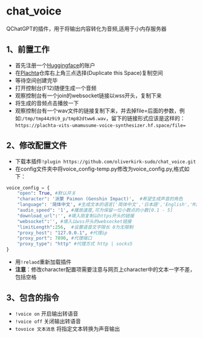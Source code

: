 # chat_voice
QChatGPT的插件，用于将输出内容转化为音频,适用于小内存服务器

## 1、前置工作
- 首先注册一个[Huggingface](https://huggingface.co/)的账户
- 在[Plachta](https://huggingface.co/spaces/Plachta/VITS-Umamusume-voice-synthesizer)仓库右上角三点选择(Duplicate this Space)复制空间
- 等待空间创建完毕
- 打开控制台(F12)随便生成一个音频
- 观察控制台有一个join的websocket链接以wss开头，复制下来
- 将生成的音频点击播放一下
- 观察控制台有一个wav文件的链接复制下来，并去掉file=后面的参数，例如:`/tmp/tmp44z9i9_p/tmp82dtww6.wav`，留下的链接形式应该是这样的：
`https://plachta-vits-umamusume-voice-synthesizer.hf.space/file=`
## 2、修改配置文件
- 下载本插件`!plugin https://github.com/oliverkirk-sudo/chat_voice.git`
- 在config文件夹中将voice_config-temp.py修改为voice_config.py,格式如下：
```python
voice_config = {
    "open": True, #默认开关
    "character": '派蒙 Paimon (Genshin Impact)',  #希望生成声音的角色
    "language": '简体中文', #生成文本的语言['简体中文','日本語','English','Mix']
    "audio_speed": '1', #播放速度,可为保留一位小数点的小数[0.1 - 5]
    "download_url":'', #填入刚复制以https开头的链接
    "websocket":'', #填入以wss开头的websocket链接
    "limitLength":256,  #设置语音文字限长 0为无限制
    "proxy_host": "127.0.0.1", #代理ip
    "proxy_port": 7890, #代理端口
    "proxy_type": "http" #代理方式 http | socks5
}
```
- 用`!relaod`重新加载插件
- <strong>注意</strong>：修改character配置项需要注意与网页上character中的文本一字不差，包括空格
## 3、包含的指令
- `!voice on` 开启输出转语音
- `!voice off` 关闭输出转语音
- `tovoice 文本消息` 将指定文本转换为声音输出
